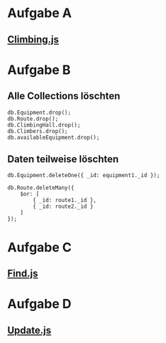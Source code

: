 # Aufgabe A

## [Climbing.js](climbing.js)

# Aufgabe B

## Alle Collections löschten
```
db.Equipment.drop();
db.Route.drop();
db.ClimbingHall.drop();
db.Climbers.drop();
db.availableEquipment.drop();
```

## Daten teilweise löschten
```
db.Equipment.deleteOne({ _id: equipment1._id });

db.Route.deleteMany({
    $or: [
        { _id: route1._id },
        { _id: route2._id }
    ]
});
```

# Aufgabe C

## [Find.js](find.js)

# Aufgabe D

## [Update.js](update.js)